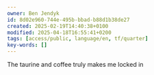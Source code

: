 ```yaml
---
owner: Ben Jendyk
id: 8d02e960-744e-495b-bbad-b88d1b38de27
created: 2025-02-19T14:40:38+0100
modified: 2025-04-18T16:55:41+0200
tags: [access/public, language/en, tf/quarter]
key-words: []
---
```


The taurine and coffee truly makes me locked in